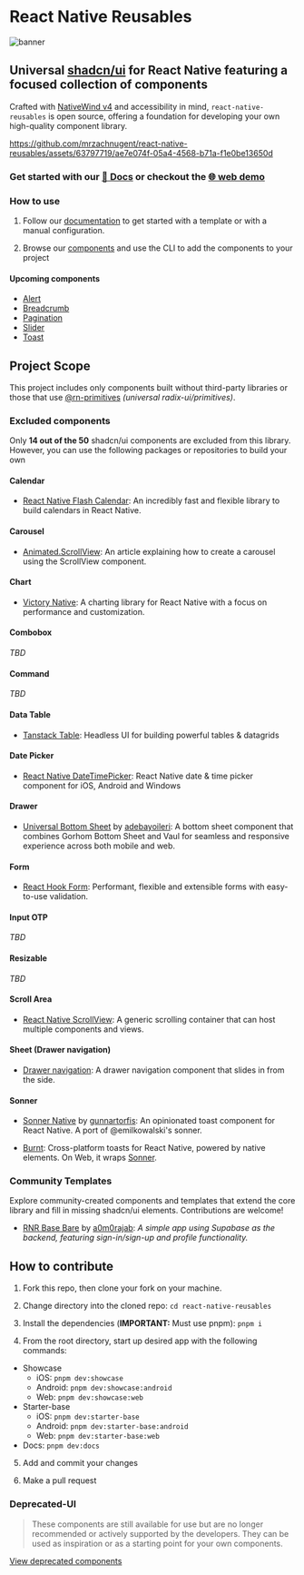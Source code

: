 # React Native Reusables

![banner](https://github.com/mrzachnugent/react-native-reusables/assets/63797719/0eef0a6d-d8eb-4b52-a97d-fa3b1e534215)

## Universal [shadcn/ui](https://ui.shadcn.com) for React Native featuring a focused collection of components

Crafted with [NativeWind v4](https://www.nativewind.dev/v4/overview) and accessibility in mind, `react-native-reusables` is open source, offering a foundation for developing your own high-quality component library.

https://github.com/mrzachnugent/react-native-reusables/assets/63797719/ae7e074f-05a4-4568-b71a-f1e0be13650d

### Get started with our [📖 Docs](https://rnr-docs.vercel.app/getting-started/initial-setup/) or checkout the [🌐 web demo](https://rnr-showcase.vercel.app/)

### How to use

1. Follow our [documentation](https://rnr-docs.vercel.app/getting-started/initial-setup/) to get started with a template or with a manual configuration.

2. Browse our [components](https://rnr-docs.vercel.app/components/accordion/) and use the CLI to add the components to your project

#### Upcoming components

- [Alert](https://ui.shadcn.com/docs/components/alert)
- [Breadcrumb](https://ui.shadcn.com/docs/components/breadcrumb)
- [Pagination](https://ui.shadcn.com/docs/components/pagination)
- [Slider](https://ui.shadcn.com/docs/components/slider)
- [Toast](https://ui.shadcn.com/docs/components/toast)

## Project Scope

This project includes only components built without third-party libraries or those that use [@rn-primitives](https://rnprimitives.com) _(universal radix-ui/primitives)_.

### Excluded components

Only **14 out of the 50** shadcn/ui components are excluded from this library. However, you can use the following packages or repositories to build your own

#### Calendar

- [React Native Flash Calendar](https://github.com/MarceloPrado/flash-calendar): An incredibly fast and flexible library to build calendars in React Native.

#### Carousel

- [Animated.ScrollView](https://medium.com/timeless/building-a-gallery-carousel-in-react-native-using-reanimated-i-19b19e6b6b10): An article explaining how to create a carousel using the ScrollView component.

#### Chart

- [Victory Native](https://github.com/FormidableLabs/victory-native-xl): A charting library for React Native with a focus on performance and customization.

#### Combobox

_TBD_

#### Command

_TBD_

#### Data Table

- [Tanstack Table](https://tanstack.com/table/latest): Headless UI for building powerful tables & datagrids

#### Date Picker

- [React Native DateTimePicker](https://github.com/react-native-datetimepicker/datetimepicker): React Native date & time picker component for iOS, Android and Windows

#### Drawer

- [Universal Bottom Sheet](https://github.com/adebayoileri/universal-bottom-sheet) by [adebayoileri](https://github.com/adebayoileri): A bottom sheet component that combines Gorhom Bottom Sheet and Vaul for seamless and responsive experience across both mobile and web.

#### Form

- [React Hook Form](https://react-hook-form.com/get-started#ReactNative): Performant, flexible and extensible forms with easy-to-use validation.

#### Input OTP

_TBD_

#### Resizable

_TBD_

#### Scroll Area

- [React Native ScrollView](https://reactnative.dev/docs/scrollview): A generic scrolling container that can host multiple components and views.

#### Sheet (Drawer navigation)

- [Drawer navigation](https://reactnavigation.org/docs/drawer-based-navigation/): A drawer navigation component that slides in from the side.

#### Sonner

- [Sonner Native](https://github.com/gunnartorfis/sonner-native) by [gunnartorfis](https://github.com/gunnartorfis): An opinionated toast component for React Native. A port of @emilkowalski's sonner.

- [Burnt](https://www.npmjs.com/package/burnt): Cross-platform toasts for React Native, powered by native elements. On Web, it wraps [Sonner](https://github.com/emilkowalski/sonner).

### Community Templates

Explore community-created components and templates that extend the core library and fill in missing shadcn/ui elements. Contributions are welcome!

- [RNR Base Bare](https://github.com/a0m0rajab/rnr-base-bare) by [a0m0rajab](https://github.com/a0m0rajab): _A simple app using Supabase as the backend, featuring sign-in/sign-up and profile functionality._

## How to contribute

1. Fork this repo, then clone your fork on your machine.

2. Change directory into the cloned repo: `cd react-native-reusables`

3. Install the dependencies (**IMPORTANT:** Must use pnpm): `pnpm i`

4. From the root directory, start up desired app with the following commands:

- Showcase
  - iOS: `pnpm dev:showcase`
  - Android: `pnpm dev:showcase:android`
  - Web: `pnpm dev:showcase:web`
- Starter-base
  - iOS: `pnpm dev:starter-base`
  - Android: `pnpm dev:starter-base:android`
  - Web: `pnpm dev:starter-base:web`
- Docs: `pnpm dev:docs`

5. Add and commit your changes

6. Make a pull request

### Deprecated-UI

> These components are still available for use but are no longer recommended or actively supported by the developers. They can be used as inspiration or as a starting point for your own components.

[View deprecated components](/packages/reusables/src/components/deprecated-ui/README.md)
